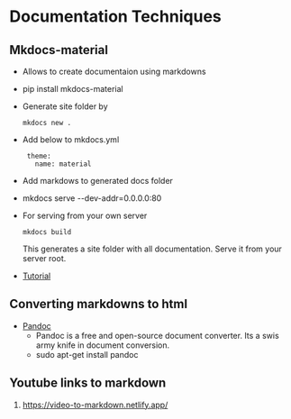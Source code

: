 # Documentation Techniques
 ## Mkdocs-material
  - Allows to create documentaion using markdowns
  - pip install mkdocs-material
  - Generate site folder by
    ```
    mkdocs new .
    ```
  - Add below to mkdocs.yml  
  
    ```
     theme:
       name: material
     ```
  - Add markdows to generated docs folder   
  - mkdocs serve --dev-addr=0.0.0.0:80
  - For serving from your own server
    ```
    mkdocs build
    ```
    This generates a site folder with all documentation. Serve it from your server root.
  - [Tutorial](https://www.youtube.com/watch?v=aXxt9OZNhnU)
  
## Converting markdowns to html
  + [Pandoc](https://pandoc.org/)
    - Pandoc is a free and open-source document converter. Its a swis army knife in document conversion.
    - sudo apt-get install pandoc
  
## Youtube links to markdown
  1. https://video-to-markdown.netlify.app/
